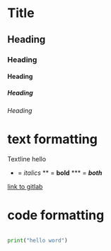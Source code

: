 
# Title
## Heading
### Heading
#### Heading
##### Heading
###### Heading


# text formatting

Textline
hello

* = *italics*
** = **bold**
*** = ***both***

[ link to gitlab](https://gitlab.cs.cf.ac.uk/c1889011/cm6113a)

# code formatting

```Python 

print("hello word")

```


